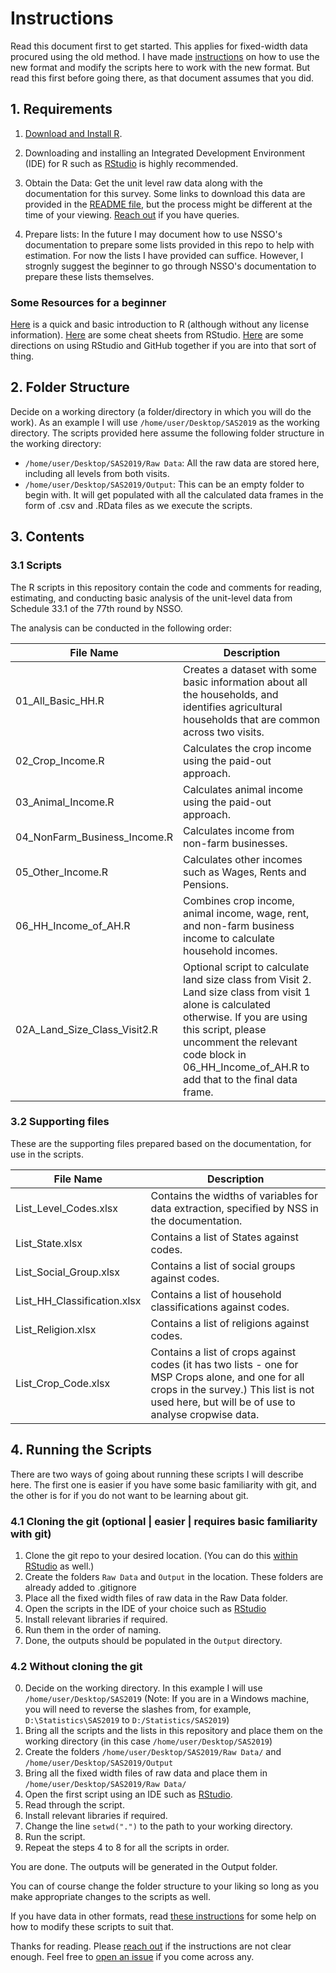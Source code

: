 # Instructions

Read this document first to get started. This applies for fixed-width data procured using the old method. I have made [instructions](https://github.com/s7u512/NSSO-77-SAS/blob/main/New_Format_Instructions.md) on how to use the new format and modify the scripts here to work with the new format. But read this first before going there, as that document assumes that you did.

## 1. Requirements

1.  [Download and Install R](https://cloud.r-project.org/). 

2.  Downloading and installing an Integrated Development Environment (IDE) for R such as [RStudio](https://posit.co/products/open-source/rstudio/) is highly recommended.

3.  Obtain the Data: Get the unit level raw data along with the documentation for this survey. Some links to download this data are provided in the [README file](https://github.com/s7u512/NSSO-77-SAS/blob/main/README.md), but the process might be different at the time of your viewing. [Reach out](https://twitter.com/all_awry) if you have queries.

4.  Prepare lists: In the future I may document how to use NSSO's documentation to prepare some lists provided in this repo to help with estimation. For now the lists I have provided can suffice. However, I strognly suggest the beginner to go through NSSO's documentation to prepare these lists themselves.

### Some Resources for a beginner

[Here](https://github.com/pawan1198/r-cheatsheets/blob/master/README.md) is a quick and basic introduction to R (although without any license information). [Here](https://github.com/rstudio/cheatsheets) are some cheat sheets from RStudio. [Here](https://resources.github.com/github-and-rstudio/) are some directions on using RStudio and GitHub together if you are into that sort of thing.


## 2. Folder Structure

Decide on a working directory (a folder/directory in which you will do the work). As an example I will use `/home/user/Desktop/SAS2019` as the working directory. The scripts provided here assume the following folder structure in the working directory:

-   `/home/user/Desktop/SAS2019/Raw Data`: All the raw data are stored here, including all levels from both visits.
-   `/home/user/Desktop/SAS2019/Output`: This can be an empty folder to begin with. It will get populated with all the calculated data frames in the form of .csv and .RData files as we execute the scripts.

## 3. Contents

### 3.1 Scripts

The R scripts in this repository contain the code and comments for reading, estimating, and conducting basic analysis of the unit-level data from Schedule 33.1 of the 77th round by NSSO.

The analysis can be conducted in the following order:

| File Name                    | Description                                                                                                                                                                                                                                                |
|------------------------------|------------------------------------------------------------------------------------------------------------------------------------------------------------------------------------------------------------------------------------------------------------|
| 01_All_Basic_HH.R            | Creates a dataset with some basic information about all the households, and identifies agricultural households that are common across two visits.                                                                                                          |
| 02_Crop_Income.R             | Calculates the crop income using the paid-out approach.                                                                                                                                                                                                    |
| 03_Animal_Income.R           | Calculates animal income using the paid-out approach.                                                                                                                                                                                                      |
| 04_NonFarm_Business_Income.R | Calculates income from non-farm businesses.                                                                                                                                                                                                                |
| 05_Other_Income.R            | Calculates other incomes such as Wages, Rents and Pensions.                                                                                                                                                                                                |
| 06_HH_Income_of_AH.R         | Combines crop income, animal income, wage, rent, and non-farm business income to calculate household incomes.                                                                                                                                              |
| 02A_Land_Size_Class_Visit2.R | Optional script to calculate land size class from Visit 2. Land size class from visit 1 alone is calculated otherwise. If you are using this script, please uncomment the relevant code block in 06_HH_Income_of_AH.R to add that to the final data frame. |

### 3.2 Supporting files

These are the supporting files prepared based on the documentation, for use in the scripts.

| File Name                   | Description                                                                                                                                                            |
|-----------------------------|------------------------------------------------------------------------------------------------------------------------------------------------------------------------|
| List_Level_Codes.xlsx       | Contains the widths of variables for data extraction, specified by NSS in the documentation.                                                                               |
| List_State.xlsx             | Contains a list of States against codes.                                                                                                                                             |
| List_Social_Group.xlsx      | Contains a list of social groups against codes.                                                                                                                                      |
| List_HH_Classification.xlsx | Contains a list of  household classifications against codes.                                                                                  |
| List_Religion.xlsx          | Contains a list of religions against codes.                                                                                                                                           |
| List_Crop_Code.xlsx         | Contains a list of crops against codes (it has two lists - one for MSP Crops alone, and one for all crops in the survey.) This list is not used here, but will be of use to analyse cropwise data. |

## 4. Running the Scripts

There are two ways of going about running these scripts I will describe here. The first one is easier if you have some basic familiarity with git, and the other is for if you do not want to be learning about git.

### 4.1 Cloning the git (optional \| easier \| requires basic familiarity with git)

1.  Clone the git repo to your desired location. (You can do this [within RStudio](https://happygitwithr.com/index.html) as well.)
2.  Create the folders `Raw Data` and `Output` in the location. These folders are already added to .gitignore
3.  Place all the fixed width files of raw data in the Raw Data folder.
4.  Open the scripts in the IDE of your choice such as [RStudio](https://github.com/rstudio/rstudio)
5.  Install relevant libraries if required.
6.  Run them in the order of naming.
7.  Done, the outputs should be populated in the `Output` directory.

### 4.2 Without cloning the git

0.  Decide on the working directory. In this example I will use `/home/user/Desktop/SAS2019` (Note: If you are in a Windows machine, you will need to reverse the slashes from, for example, `D:\Statistics\SAS2019` to `D:/Statistics/SAS2019`)
1.  Bring all the scripts and the lists in this repository and place them on the working directory (in this case `/home/user/Desktop/SAS2019`)
2.  Create the folders `/home/user/Desktop/SAS2019/Raw Data/` and `/home/user/Desktop/SAS2019/Output`
3.  Bring all the fixed width files of raw data and place them in `/home/user/Desktop/SAS2019/Raw Data/`
4.  Open the first script using an IDE such as [RStudio](https://posit.co/products/open-source/rstudio/).
5.  Read through the script.
6.  Install relevant libraries if required.
7.  Change the line `setwd(".")` to the path to your working directory.
8.  Run the script.
9.  Repeat the steps 4 to 8 for all the scripts in order.

You are done. The outputs will be generated in the Output folder.

You can of course change the folder structure to your liking so long as you make appropriate changes to the scripts as well.

If you have data in other formats, read [these instructions](https://github.com/s7u512/NSSO-77-SAS/blob/main/New_Format_Instructions.md) for some help on how to modify these scripts to suit that.

Thanks for reading. Please [reach out](https://twitter.com/all_awry) if the instructions are not clear enough. Feel free to [open an issue](https://github.com/s7u512/NSSO-77-SAS/issues/new) if you come across any.
